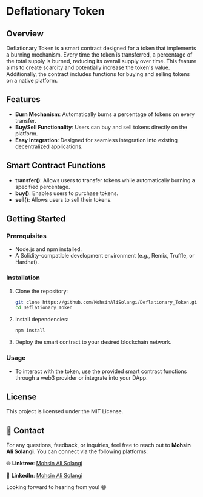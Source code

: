 # Deflationary Token

## Overview
Deflationary Token is a smart contract designed for a token that implements a burning mechanism. Every time the token is transferred, a percentage of the total supply is burned, reducing its overall supply over time. This feature aims to create scarcity and potentially increase the token's value. Additionally, the contract includes functions for buying and selling tokens on a native platform.

## Features
- **Burn Mechanism**: Automatically burns a percentage of tokens on every transfer.
- **Buy/Sell Functionality**: Users can buy and sell tokens directly on the platform.
- **Easy Integration**: Designed for seamless integration into existing decentralized applications.

## Smart Contract Functions
- **transfer()**: Allows users to transfer tokens while automatically burning a specified percentage.
- **buy()**: Enables users to purchase tokens.
- **sell()**: Allows users to sell their tokens.

## Getting Started

### Prerequisites
- Node.js and npm installed.
- A Solidity-compatible development environment (e.g., Remix, Truffle, or Hardhat).

### Installation
1. Clone the repository:
   ```bash
   git clone https://github.com/MohsinAliSolangi/Deflationary_Token.git
   cd Deflationary_Token
   ```
2. Install dependencies:
   ```bash
   npm install
   ```
3. Deploy the smart contract to your desired blockchain network.

### Usage
- To interact with the token, use the provided smart contract functions through a web3 provider or integrate into your DApp.

## License
This project is licensed under the MIT License.

## 🚀 Contact

For any questions, feedback, or inquiries, feel free to reach out to **Mohsin Ali Solangi**. You can connect via the following platforms:

🌐 **Linktree**: [Mohsin Ali Solangi](https://linktr.ee/mohsinalisolangi)

🔗 **LinkedIn**: [Mohsin Ali Solangi](https://www.linkedin.com/in/mohsinalisolangi/)

Looking forward to hearing from you! 😄

